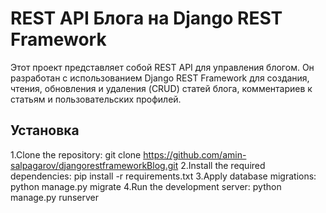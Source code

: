 # REST API Блога на Django REST Framework

Этот проект представляет собой REST API для управления блогом. Он разработан с использованием Django REST Framework для создания, чтения, обновления и удаления (CRUD) статей блога, комментариев к статьям и пользовательских профилей.

## Установка

1.Clone the repository:
  git clone https://github.com/amin-salpagarov/djangorestframeworkBlog.git
2.Install the required dependencies:
  pip install -r requirements.txt
3.Apply database migrations:
  python manage.py migrate
4.Run the development server:
  python manage.py runserver 
